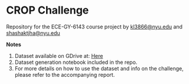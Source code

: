# CROP Challenge
Repository for the ECE-GY-6143 course project by kl3866@nyu.edu and shashaktjha@nyu.edu

**Notes**
1. Dataset available on GDrive at: [Here](https://drive.google.com/file/d/1p-RtGxTbu8J-ITVCT8PtEIJQx9oqr__t/)
2. Dataset generation notebook included in the repo.
3. For more details on how to use the dataset and info on the challenge, please refer to the accompanying report.

